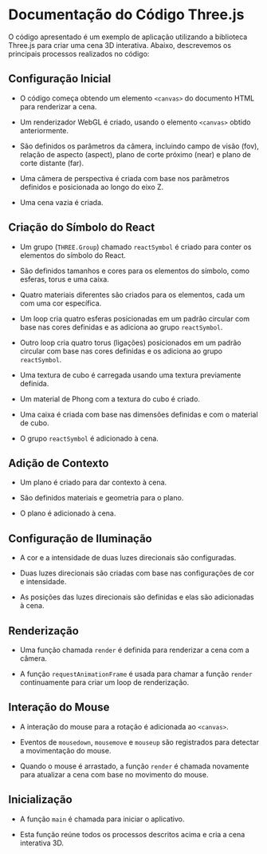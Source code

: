 # Documentação do Código Three.js

O código apresentado é um exemplo de aplicação utilizando a biblioteca Three.js para criar uma cena 3D interativa. Abaixo, descrevemos os principais processos realizados no código:

## Configuração Inicial

- O código começa obtendo um elemento `<canvas>` do documento HTML para renderizar a cena.

- Um renderizador WebGL é criado, usando o elemento `<canvas>` obtido anteriormente.

- São definidos os parâmetros da câmera, incluindo campo de visão (fov), relação de aspecto (aspect), plano de corte próximo (near) e plano de corte distante (far).

- Uma câmera de perspectiva é criada com base nos parâmetros definidos e posicionada ao longo do eixo Z.

- Uma cena vazia é criada.

## Criação do Símbolo do React

- Um grupo (`THREE.Group`) chamado `reactSymbol` é criado para conter os elementos do símbolo do React.

- São definidos tamanhos e cores para os elementos do símbolo, como esferas, torus e uma caixa.

- Quatro materiais diferentes são criados para os elementos, cada um com uma cor específica.

- Um loop cria quatro esferas posicionadas em um padrão circular com base nas cores definidas e as adiciona ao grupo `reactSymbol`.

- Outro loop cria quatro torus (ligações) posicionados em um padrão circular com base nas cores definidas e os adiciona ao grupo `reactSymbol`.

- Uma textura de cubo é carregada usando uma textura previamente definida.

- Um material de Phong com a textura do cubo é criado.

- Uma caixa é criada com base nas dimensões definidas e com o material de cubo.

- O grupo `reactSymbol` é adicionado à cena.

## Adição de Contexto

- Um plano é criado para dar contexto à cena.

- São definidos materiais e geometria para o plano.

- O plano é adicionado à cena.

## Configuração de Iluminação

- A cor e a intensidade de duas luzes direcionais são configuradas.

- Duas luzes direcionais são criadas com base nas configurações de cor e intensidade.

- As posições das luzes direcionais são definidas e elas são adicionadas à cena.

## Renderização

- Uma função chamada `render` é definida para renderizar a cena com a câmera.

- A função `requestAnimationFrame` é usada para chamar a função `render` continuamente para criar um loop de renderização.

## Interação do Mouse

- A interação do mouse para a rotação é adicionada ao `<canvas>`.

- Eventos de `mousedown`, `mousemove` e `mouseup` são registrados para detectar a movimentação do mouse.

- Quando o mouse é arrastado, a função `render` é chamada novamente para atualizar a cena com base no movimento do mouse.

## Inicialização

- A função `main` é chamada para iniciar o aplicativo.

- Esta função reúne todos os processos descritos acima e cria a cena interativa 3D.